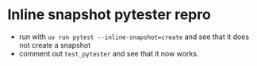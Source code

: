 # Inline snapshot pytester repro

- run with `uv run pytest --inline-snapshot=create` and see that it does not create a snapshot
- comment out `test_pytester` and see that it now works.
